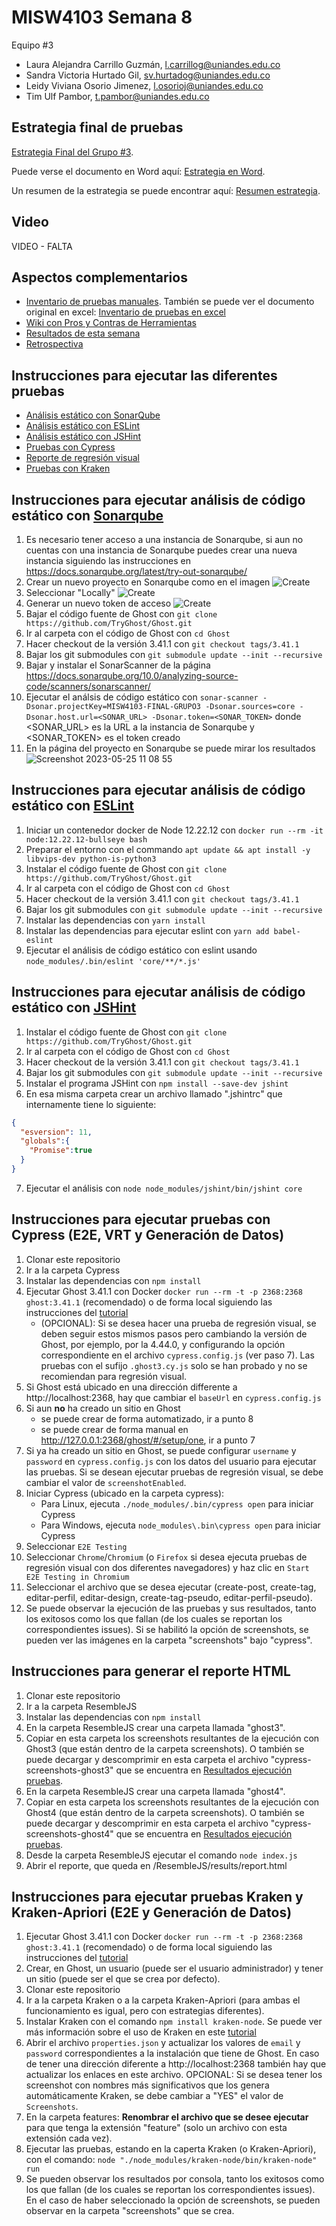 # MISW4103 Semana 8

Equipo #3
- Laura Alejandra Carrillo Guzmán, l.carrillog@uniandes.edu.co​​
- Sandra Victoria Hurtado Gil, sv.hurtadog@uniandes.edu.co​​
- Leidy Viviana Osorio Jimenez, l.osorioj@uniandes.edu.co​​
- Tim Ulf Pambor, t.pambor@uniandes.edu.co​​

## Estrategia final de pruebas
[Estrategia Final del Grupo #3](https://github.com/tpambor/MISW4103-Final/blob/main/Estrategia/estrategia-grupo3.pdf).

Puede verse el documento en Word aquí: [Estrategia en Word](https://github.com/tpambor/MISW4103-Final/blob/main/Estrategia/estrategia-grupo3.docx).

Un resumen de la estrategia se puede encontrar aquí: [Resumen estrategia](https://github.com/tpambor/MISW4103-Final/wiki/Estrategia-de-pruebas).

## Video
VIDEO - FALTA

## Aspectos complementarios
* [Inventario de pruebas manuales](https://github.com/tpambor/MISW4103-Final/blob/main/Estrategia/InventarioPruebasExploratorias.pdf). También se puede ver el documento original en excel: [Inventario de pruebas en excel](https://github.com/tpambor/MISW4103-Final/blob/main/Estrategia/InventarioPruebasExploratorias.xlsx)
* [Wiki con Pros y Contras de Herramientas](https://github.com/tpambor/MISW4103-Final/wiki)
* [Resultados de esta semana](https://github.com/tpambor/MISW4103-Final/wiki/Resultados-Semana-8)
* [Retrospectiva](https://miro.com/app/board/uXjVMFMo-RM=/?share_link_id=289633975934)

## Instrucciones para ejecutar las diferentes pruebas
* [Análisis estático con SonarQube](#sonarqube)
* [Análisis estático con ESLint](#eslint)
* [Análisis estático con JSHint](#jshint)
* [Pruebas con Cypress](#cypress)
* [Reporte de regresión visual](#reporte)
* [Pruebas con Kraken](#kraken)

<a name="sonarqube"></a>
## Instrucciones para ejecutar análisis de código estático con [Sonarqube](https://www.sonarsource.com/products/sonarqube/)
1. Es necesario tener acceso a una instancia de Sonarqube, si aun no cuentas con una instancia de Sonarqube puedes crear una nueva instancia siguiendo las instrucciones en https://docs.sonarqube.org/latest/try-out-sonarqube/
2. Crear un nuevo proyecto en Sonarqube como en el imagen
![Create](https://github.com/tpambor/MISW4103-Final/assets/1379478/84eadc3b-90e3-4b66-9608-0753f5241304)
3. Seleccionar "Locally"
![Create](https://github.com/tpambor/MISW4103-Final/assets/1379478/9be34120-bd39-464e-a95b-6f90d154b94a)
4. Generar un nuevo token de acceso
![Create](https://github.com/tpambor/MISW4103-Final/assets/1379478/bce521f8-5f8d-4f23-bd85-867e3a803128)
5. Bajar el código fuente de Ghost con `git clone https://github.com/TryGhost/Ghost.git`
6. Ir al carpeta con el código de Ghost con `cd Ghost`
7. Hacer checkout de la versión 3.41.1 con `git checkout tags/3.41.1`
8. Bajar los git submodules con `git submodule update --init --recursive`
9. Bajar y instalar el SonarScanner de la página https://docs.sonarqube.org/10.0/analyzing-source-code/scanners/sonarscanner/
10. Ejecutar el análsis de código estático con `sonar-scanner -Dsonar.projectKey=MISW4103-FINAL-GRUPO3 -Dsonar.sources=core -Dsonar.host.url=<SONAR_URL> -Dsonar.token=<SONAR_TOKEN>` donde <SONAR_URL> es la URL a la instancia de Sonarqube y <SONAR_TOKEN> es el token creado
12. En la página del proyecto en Sonarqube se puede mirar los resultados
![Screenshot 2023-05-25 11 08 55](https://github.com/tpambor/MISW4103-Final/assets/1379478/2ef97857-335f-4ee5-8ba0-b2be9c5ea895)

<a name="eslint"></a>
## Instrucciones para ejecutar análisis de código estático con [ESLint](https://eslint.org/)
1. Iniciar un contenedor docker de Node 12.22.12 con `docker run --rm -it node:12.22.12-bullseye bash`
2. Preparar el entorno con el commando `apt update && apt install -y libvips-dev python-is-python3`
3. Instalar el código fuente de Ghost con `git clone https://github.com/TryGhost/Ghost.git`
4. Ir al carpeta con el código de Ghost con `cd Ghost`
5. Hacer checkout de la versión 3.41.1 con `git checkout tags/3.41.1`
6. Bajar los git submodules con `git submodule update --init --recursive`
7. Instalar las dependencias con `yarn install`
8. Instalar las dependencias para ejecutar eslint con `yarn add babel-eslint`
9. Ejecutar el análisis de código estático con eslint usando `node_modules/.bin/eslint 'core/**/*.js'`

<a name="jshint"></a>
## Instrucciones para ejecutar análisis de código estático con [JSHint](https://jshint.com/)
1. Instalar el código fuente de Ghost con `git clone https://github.com/TryGhost/Ghost.git`
2. Ir al carpeta con el código de Ghost con `cd Ghost`
3. Hacer checkout de la versión 3.41.1 con `git checkout tags/3.41.1`
4. Bajar los git submodules con `git submodule update --init --recursive`
5. Instalar el programa JSHint con `npm install --save-dev jshint`
6. En esa misma carpeta crear un archivo llamado ".jshintrc" que internamente tiene lo siguiente:
```json
{
  "esversion": 11,
  "globals":{
    "Promise":true
  }
}
```
7. Ejecutar el análisis con `node node_modules/jshint/bin/jshint core`

<a name="cypress"></a>
## Instrucciones para ejecutar pruebas con Cypress (E2E, VRT y Generación de Datos)
1. Clonar este repositorio
2. Ir a la carpeta Cypress
3. Instalar las dependencias con `npm install`
4. Ejecutar Ghost 3.41.1 con Docker `docker run --rm -t -p 2368:2368 ghost:3.41.1` (recomendado) o de forma local siguiendo las instrucciones del [tutorial](https://thesoftwaredesignlab.github.io/AutTestingCodelabs/ghost-local-deployment/index.html)
   * (OPCIONAL): Si se desea hacer una prueba de regresión visual, se deben seguir estos mismos pasos pero cambiando la versión de Ghost, por ejemplo, por la 4.44.0, y configurando la opción correspondiente en el archivo `cypress.config.js` (ver paso 7). Las pruebas con el sufijo `.ghost3.cy.js` solo se han probado y no se recomiendan para regresión visual.
5. Si Ghost está ubicado en una dirección differente a http://localhost:2368, hay que cambiar el `baseUrl` en `cypress.config.js`
6. Si aun **no** ha creado un sitio en Ghost
    * se puede crear de forma automatizado, ir a punto 8
    * se puede crear de forma manual en http://127.0.0.1:2368/ghost/#/setup/one, ir a punto 7
7. Si ya ha creado un sitio en Ghost, se puede configurar `username` y `password` en `cypress.config.js` con los datos del usuario para ejecutar las pruebas. Si se desean ejecutar pruebas de regresión visual, se debe cambiar el valor de `screenshotEnabled`.
8. Iniciar Cypress (ubicado en la carpeta cypress):
    * Para Linux, ejecuta `./node_modules/.bin/cypress open` para iniciar Cypress
    * Para Windows, ejecuta `node_modules\.bin\cypress open` para iniciar Cypress
9. Seleccionar `E2E Testing`
10. Seleccionar `Chrome`/`Chromium` (o `Firefox` si desea ejecuta pruebas de regresión visual con dos diferentes navegadores) y haz clic en `Start E2E Testing in Chromium`
11. Seleccionar el archivo que se desea ejecutar (create-post, create-tag, editar-perfil, editar-design, create-tag-pseudo, editar-perfil-pseudo).
12. Se puede observar la ejecución de las pruebas y sus resultados, tanto los exitosos como los que fallan (de los cuales se reportan los correspondientes issues). Si se habilitó la opción de screenshots, se pueden ver las imágenes en la carpeta "screenshots" bajo "cypress".

<a name="reporte"></a>
## Instrucciones para generar el reporte HTML 
1. Clonar este repositorio
2. Ir a la carpeta ResembleJS
3. Instalar las dependencias con `npm install`
4. En la carpeta ResembleJS crear una carpeta llamada "ghost3". 
5. Copiar en esta carpeta los screenshots resultantes de la ejecución con Ghost3 (que están dentro de la carpeta screenshots). O también se puede decargar y descomprimir en esta carpeta el archivo "cypress-screenshots-ghost3" que se encuentra en [Resultados ejecución pruebas](https://github.com/tpambor/MISW4103-VRT/actions/runs/4970812573).
6. En la carpeta ResembleJS crear una carpeta llamada "ghost4". 
7. Copiar en esta carpeta los screenshots resultantes de la ejecución con Ghost4 (que están dentro de la carpeta screenshots). O también se puede decargar y descomprimir en esta carpeta el archivo "cypress-screenshots-ghost4" que se encuentra en [Resultados ejecución pruebas](https://github.com/tpambor/MISW4103-VRT/actions/runs/4970812573).
8. Desde la carpeta ResembleJS ejecutar el comando  `node index.js`
9. Abrir el reporte, que queda en /ResembleJS/results/report.html

<a name="kraken"></a>
## Instrucciones para ejecutar pruebas Kraken y Kraken-Apriori (E2E y Generación de Datos)
1. Ejecutar Ghost 3.41.1 con Docker `docker run --rm -t -p 2368:2368 ghost:3.41.1` (recomendado) o de forma local siguiendo las instrucciones del [tutorial](https://thesoftwaredesignlab.github.io/AutTestingCodelabs/ghost-local-deployment/index.html)
2. Crear, en Ghost, un usuario (puede ser el usuario administrador) y tener un sitio (puede ser el que se crea por defecto).
3. Clonar este repositorio
4. Ir a la carpeta Kraken o a la carpeta Kraken-Apriori (para ambas el funcionamiento es igual, pero con estrategias diferentes).
5. Instalar Kraken con el comando `npm install kraken-node`. Se puede ver más información sobre el uso de Kraken en este [tutorial](https://thesoftwaredesignlab.github.io/AutTestingCodelabs/kraken-web-testing-tool/index.html)
6. Abrir el archivo `properties.json` y actualizar los valores de `email` y `password` correspondientes a la instalación que tiene de Ghost. En caso de tener una dirección diferente a http://localhost:2368 también hay que actualizar los enlaces en este archivo. OPCIONAL: Si se desea tener los screenshot con nombres más significativos que los genera automáticamente Kraken, se debe cambiar a "YES" el valor de `Screenshots`.
7. En la carpeta features: **Renombrar el archivo que se desee ejecutar** para que tenga la extensión "feature" (solo un archivo con esta extensión cada vez).
8. Ejecutar las pruebas, estando en la caperta Kraken (o Kraken-Apriori), con el comando: `node "./node_modules/kraken-node/bin/kraken-node" run`
9. Se pueden observar los resultados por consola, tanto los exitosos como los que fallan (de los cuales se reportan los correspondientes issues). En el caso de haber seleccionado la opción de screenshots, se pueden observar en la carpeta "screenshots" que se crea.

